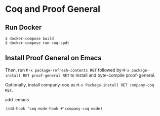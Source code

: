 # Coq and Proof General

## Run Docker

```
$ docker-compose build
$ docker-compose run coq-cpdt
```

## Install Proof General on Emacs

Then, run ```M-x package-refresh-contents RET``` followed by
```M-x package-install RET proof-general RET``` to install and byte-compile proof-general.

Optionally, install company-coq as
```M-x Package-install RET company-coq RET```.

add .emacs
```
(add-hook 'coq-mode-hook #'company-coq-mode)
```
